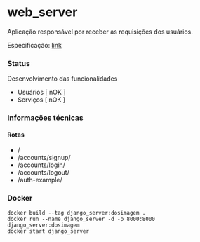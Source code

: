 # web_server

Aplicação responsável por receber as requisições dos usuários.

Especificação: [link](https://github.com/Dosimagem/web_server/tree/main/spec)

### Status

Desenvolvimento das funcionalidades

- Usuários [ nOK ]
- Serviços [ nOK ]


### Informações técnicas

#### Rotas

- <domain>/
- <domain>/accounts/signup/
- <domain>/accounts/login/
- <domain>/accounts/logout/
- <domain>/auth-example/

### Docker

```
docker build --tag django_server:dosimagem .
docker run --name django_server -d -p 8000:8000 django_server:dosimagem 
docker start django_server
```